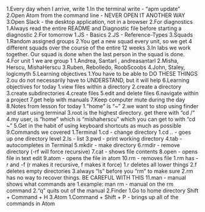 1.Every day when I arrive, write
  1.In the terminal write - “apm update”
  2.Open Atom from the command line - NEVER OPEN IT ANOTHER WAY
  3.Open Slack - the desktop application, not in a browser
2.For diagnostics
  1.Always read the entire README and Diagnostic file before starting a
    diagnostic
  2.For tomorrow
    1.JS - Basics
    2.JS - Reference-Types
3.Squads
  1.Random assigned groups
  2.You get a new squad every unit, so we get 4 different squads over the
    course of the entire 12 weeks
  3.In labs we work together. Our squad is done when the last person in the
    squad is  done.
4.For unit 1 we are group 1
  1.Andrea, Santarl , andreasantarl
  2.Misha, Herscu, MishaHerscu
  3.Ruben, Rebolledo, RoobScoobs
  4.John, Staley, logicmyth
5.Learning objectives
  1.You have to be able to DO THESE THINGS
  2.ou do not necessarily have to UNDERSTAND, but it will help
6.Learning objectives for today
  1.view files within a directory
  2.create a directory
  3.create subdirectories
  4.create files
  5.edit and delete files
  6.navigate within a project
  7.get help with manuals
7.Keep computer mute during the day
8.Notes from lesson for today
  1.“home” is “~”
  2.we want to stop using finder and start using terminal
  3.root is the highest directory. get there with “cd /“
  4.my user, is “home” which is “mishaherscu” which you can get to with “cd ~”
  5.Get in the habit of using keyboard shortcuts as much as possible
9.Commands we covered
  1.Terminal
    1.cd - change directory
      1.cd ..  - goes up one directory level
      2.ls - list
      3.pwd - print working directory
      4.tab - autocompletes in Terminal
      5.mkdir - make directory
      6.rmdir - remove directory (-rf will force recursive)
      7.cat - shows file contents
      8.open - opens file in text edit
      9.atom - opens the file in atom
      10.rm - removes file
        1.rm has -r and -f (r makes it recursive, f makes it force)
          1.r deletes all lower things
          2.f deletes empty directories
          3.always “ls” before you “rm” to make sure
        2.rm has no way to recover things. BE CAREFUL WITH THIS
      11.man - manual shows what commands are
        1.example: man rm - manual on the rm command
        2.“q” quits out of the manual
    2.Finder
      1.Go to home directory Shift + Command + H
    3.Atom
      1.Command + Shift + P - brings up all of the commands in Atom
